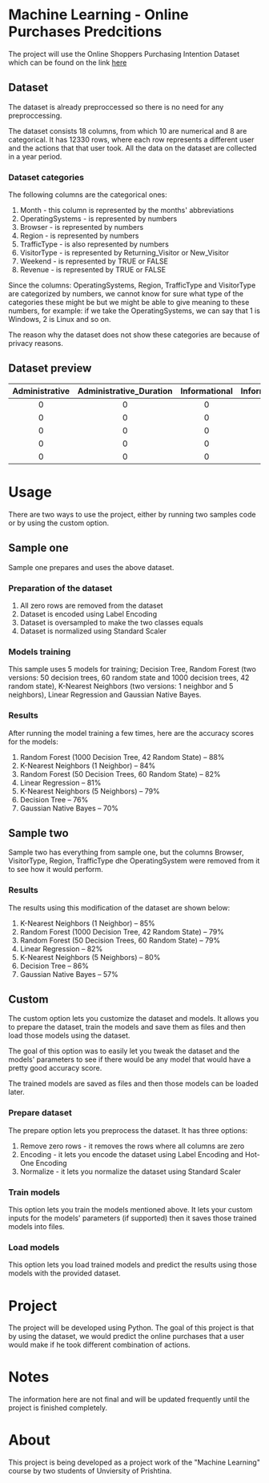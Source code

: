 # Machine Learning - Online Purchases Predcitions

The project will use the Online Shoppers Purchasing Intention Dataset which can be found on the link [here](https://www.kaggle.com/datasets/imakash3011/online-shoppers-purchasing-intention-dataset)

## Dataset 

The dataset is already preproccessed so there is no need for any preproccessing.

The dataset consists 18 columns, from which 10 are numerical and 8 are categorical. It has 12330 rows, where each row represents a different user and the actions that that user took. All the data on the dataset are collected in a year period.

### Dataset categories
The following columns are the categorical ones:
1. Month - this column is represented by the months' abbreviations
2. OperatingSystems - is represented by numbers
3. Browser - is represented by numbers
4. Region - is represented by numbers
5. TrafficType - is also represented by numbers
6. VisitorType - is represented by Returning_Visitor or New_Visitor
7. Weekend - is represented by TRUE or FALSE
8. Revenue - is represented by TRUE or FALSE

Since the columns: OperatingSystems, Region, TrafficType and VisitorType are categorized by numbers, we cannot know for sure what type of the categories these might be but we might be able to give meaning to these numbers, for example: if we take the OperatingSystems, we can say that 1 is Windows, 2 is Linux and so on.

The reason why the dataset does not show these categories are because of privacy reasons.

## Dataset preview

| Administrative | Administrative_Duration | Informational | Informational_Duration | ProductRelated | ProductRelated_Duration | BounceRates | ExitRates | PageValues | SpecialDay | Month | OperatingSystems | Browser | Region | TrafficType | VisitorType          | Weekend | Revenue |
|:--------------:|:-----------------------:|:-------------:|:----------------------:|:--------------:|:-----------------------:|:-----------:|:---------:|:----------:|:-----------:|:-----:|:----------------:|:-------:|:------:|:-----------:|:--------------------:|:-------:|:-------:|
| 0              |	0                      | 0	           | 0	                    | 1              | 0	                     | 0.2	       | 0.2	     | 0          | 0            | Feb   | 1	              | 1       | 1      | 1           | Returning_Visitor    | FALSE   | FALSE   |
| 0              |	0                      | 0	           | 0	                    | 2              | 64	                     | 0	         | 0.1	     | 0          | 0            | Feb   | 2	              | 2       | 1      | 2           | Returning_Visitor    | FALSE   | FALSE   |
| 0              |	0                      | 0	           | 0	                    | 2              | 0 	                     | 0.2         | 0.2	     | 0          | 0            | Feb   | 4	              | 1       | 9      | 3           | Returning_Visitor    | FALSE   | FALSE   |
| 0              |	0                      | 0	           | 2	                    | 2.666666667    | 0.05                    | 0.14        | 0  	     | 0          | 0            | Feb   | 3	              | 2       | 2      | 4           | Returning_Visitor    | FALSE   | FALSE   |
| 0              |	0                      | 0	           | 10	                    | 627.5          | 0.02                    | 0.05        | 0  	     | 0          | 0            | Feb   | 3	              | 3       | 1      | 4           | Returning_Visitor    | TRUE   | FALSE   |

# Usage

There are two ways to use the project, either by running two samples code or by using the custom option.

## Sample one

Sample one prepares and uses the above dataset.

### Preparation of the dataset

1. All zero rows are removed from the dataset
2. Dataset is encoded using Label Encoding 
3. Dataset is oversampled to make the two classes equals
4. Dataset is normalized using Standard Scaler

### Models training

This sample uses 5 models for training; Decision Tree, Random Forest (two versions: 50 decision trees, 60 random state and 1000 decision trees, 42 random state), K-Nearest Neighbors (two versions: 1 neighbor and 5 neighbors), Linear Regression and Gaussian Native Bayes.

### Results

After running the model training a few times, here are the accuracy scores for the models:

1.	Random Forest (1000 Decision Tree, 42 Random State) – 88%
2.	K-Nearest Neighbors (1 Neighbor) – 84%
3.	Random Forest (50 Decision Trees, 60 Random State) – 82%
4.	Linear Regression – 81%
5.	K-Nearest Neighbors (5 Neighbors) – 79%
6.	Decision Tree – 76%
7.	Gaussian Native Bayes – 70%

## Sample two

Sample two has everything from sample one, but the columns Browser, VisitorType, Region, TrafficType dhe OperatingSystem were removed from it to see how it would perform.

### Results

The results using this modification of the dataset are shown below:

1.	K-Nearest Neighbors (1 Neighbor) – 85%
2.	Random Forest (1000 Decision Tree, 42 Random State) – 79%
3.	Random Forest (50 Decision Trees, 60 Random State) – 79%
4.	Linear Regression – 82%
5.	K-Nearest Neighbors (5 Neighbors) – 80%
6.	Decision Tree – 86%
7.	Gaussian Native Bayes – 57%


## Custom

The custom option lets you customize the dataset and models. It allows you to prepare the dataset, train the models and save them as files and then load those models using the dataset.

The goal of this option was to easily let you tweak the dataset and the models' parameters to see if there would be any model that would have a pretty good accuracy score.

The trained models are saved as files and then those models can be loaded later.

### Prepare dataset

The prepare option lets you preprocess the dataset. It has three options:

1. Remove zero rows - it removes the rows where all columns are zero
2. Encoding - it lets you encode the dataset using Label Encoding and Hot-One Encoding
3. Normalize - it lets you normalize the dataset using Standard Scaler

### Train models

This option lets you train the models mentioned above. It lets your custom inputs for the models' parameters (if supported) then it saves those trained models into files.

### Load models

This option lets you load trained models and predict the results using those models with the provided dataset.

# Project

The project will be developed using Python.
The goal of this project is that by using the dataset, we would predict the online purchases that a user would make if he took different combination of actions.

# Notes

The information here are not final and will be updated frequently until the project is finished completely.

# About

This project is being developed as a project work of the "Machine Learning" course by two students of Unviersity of Prishtina. 
